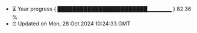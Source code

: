 - ⏳ Year progress { ████████████████████████▁▁▁▁▁▁ } 82.36 %
- ⏰ Updated on Mon, 28 Oct 2024 10:24:33 GMT


